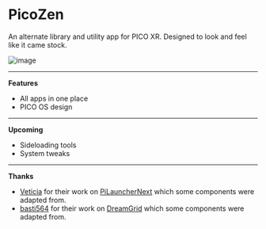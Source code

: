 #   PicoZen
An alternate library and utility app for PICO XR. Designed to look and feel like it came stock.

![image](https://user-images.githubusercontent.com/22575741/237024433-783b7aee-b855-4c83-acac-31be40d3ff91.png)

----

**Features**
- All apps in one place
- PICO OS design

----

**Upcoming**
- Sideloading tools
- System tweaks

----

**Thanks**
- [Veticia](https://github.com/Veticia) for their work on [PiLauncherNext](https://github.com/Veticia/PiLauncherNext) which some components were adapted from.
- [basti564](https://github.com/basti564) for their work on [DreamGrid](https://github.com/basti564/DreamGrid) which some components were adapted from.
